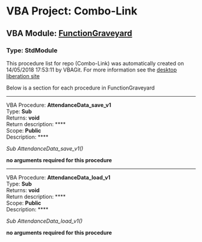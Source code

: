 # VBA Project: **Combo-Link**
## VBA Module: **[FunctionGraveyard](/scripts/FunctionGraveyard.vba "source is here")**
### Type: StdModule  

This procedure list for repo (Combo-Link) was automatically created on 14/05/2018 17:53:11 by VBAGit.
For more information see the [desktop liberation site](http://ramblings.mcpher.com/Home/excelquirks/drivesdk/gettinggithubready "desktop liberation")

Below is a section for each procedure in FunctionGraveyard

---
VBA Procedure: **AttendanceData_save_v1**  
Type: **Sub**  
Returns: **void**  
Return description: ****  
Scope: **Public**  
Description: ****  

*Sub AttendanceData_save_v1()*  

**no arguments required for this procedure**


---
VBA Procedure: **AttendanceData_load_v1**  
Type: **Sub**  
Returns: **void**  
Return description: ****  
Scope: **Public**  
Description: ****  

*Sub AttendanceData_load_v1()*  

**no arguments required for this procedure**

